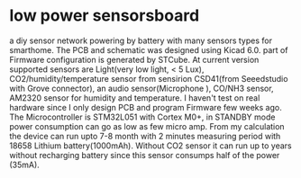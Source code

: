# low power sensorsboard
a diy sensor network powering by battery with many sensors types for smarthome.
The PCB and schematic was designed using Kicad 6.0.
part of Firmware configuration is generated by STCube.
At current version supported sensors are Light(very low light, < 5 Lux), 
CO2/humidity/temperature sensor from sensirion CSD41(from Seeedstudio
with Grove connector), an audio sensor(Microphone ), CO/NH3 sensor, AM2320 sensor for humidity and temperature.
I haven't test on real hardware since I only design PCB and program Firmware few weeks ago.
The Microcontroller is STM32L051 with Cortex M0+, in STANDBY mode power consumption can go as low as few micro amp.
From my calculation the device can run upto 7-8 month with 2 minutes measuring period with
 18658 Lithium battery(1000mAh). Without CO2 sensor it can run up to years without recharging
  battery since this sensor consumps half of the power (35mA).
